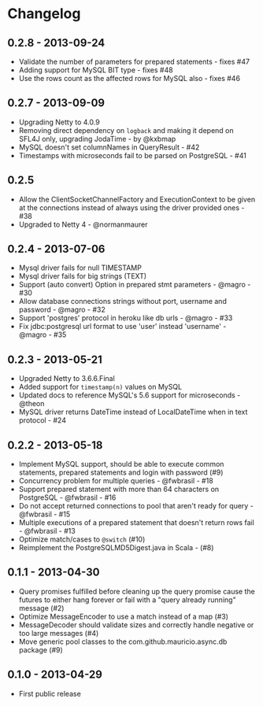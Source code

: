 # Changelog

## 0.2.8 - 2013-09-24

* Validate the number of parameters for prepared statements - fixes #47
* Adding support for MySQL BIT type - fixes #48
* Use the rows count as the affected rows for MySQL also - fixes #46

## 0.2.7 - 2013-09-09

* Upgrading Netty to 4.0.9
* Removing direct dependency on `logback` and making it depend on SFL4J only, upgrading JodaTime - by @kxbmap
* MySQL doesn't set columnNames in QueryResult - #42
* Timestamps with microseconds fail to be parsed on PostgreSQL - #41

## 0.2.5

* Allow the ClientSocketChannelFactory and ExecutionContext to be given at the connections instead of
 always using the driver provided ones - #38
* Upgraded to Netty 4 - @normanmaurer

## 0.2.4 - 2013-07-06

* Mysql driver fails for null TIMESTAMP
* Mysql driver fails for big strings (TEXT)
* Support (auto convert) Option in prepared stmt parameters - @magro - #30
* Allow database connections strings without port, username and password - @magro - #32
* Support 'postgres' protocol in heroku like db urls - @magro - #33
* Fix jdbc:postgresql url format to use 'user' instead 'username' - @magro - #35


## 0.2.3 - 2013-05-21

* Upgraded Netty to 3.6.6.Final
* Added support for `timestamp(n)` values on MySQL
* Updated docs to reference MySQL's 5.6 support for microseconds - @theon
* MySQL driver returns DateTime instead of LocalDateTime when in text protocol - #24

## 0.2.2 - 2013-05-18

* Implement MySQL support, should be able to execute common statements, prepared statements and login with password (#9)
* Concurrency problem for multiple queries - @fwbrasil - #18
* Support prepared statement with more than 64 characters on PostgreSQL - @fwbrasil - #16
* Do not accept returned connections to pool that aren't ready for query - @fwbrasil - #15
* Multiple executions of a prepared statement that doesn't return rows fail - @fwbrasil - #13
* Optimize match/cases to `@switch` (#10)
* Reimplement the PostgreSQLMD5Digest.java in Scala - (#8)

## 0.1.1 - 2013-04-30

* Query promises fulfilled before cleaning up the query promise cause the futures to either hang forever or fail with a
  "query already running" message (#2)
* Optimize MessageEncoder to use a match instead of a map (#3)
* MessageDecoder should validate sizes and correctly handle negative or too large messages (#4)
* Move generic pool classes to the com.github.mauricio.async.db package (#9)

## 0.1.0 - 2013-04-29

* First public release
